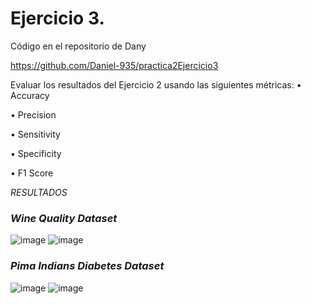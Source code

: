 
# Ejercicio 3. #

Código en el repositorio de Dany

https://github.com/Daniel-935/practica2Ejercicio3 

Evaluar los resultados del Ejercicio 2 usando las siguientes métricas: 
• Accuracy

• Precision

• Sensitivity

• Specificity

• F1 Score

_RESULTADOS_ 

### *Wine Quality Dataset* ###
![image](https://github.com/Lizethatx/Seminario-IA-II/assets/75290686/1c6b6f76-8ebb-4fbe-90e2-d9223d21aec3)
![image](https://github.com/Lizethatx/Seminario-IA-II/assets/75290686/a3717be0-3b32-42c1-80cb-a144a2eb9f01)

### *Pima Indians Diabetes Dataset* ###
![image](https://github.com/Lizethatx/Seminario-IA-II/assets/75290686/811cb8eb-0987-4c3f-ae40-80036d7d54f6)
![image](https://github.com/Lizethatx/Seminario-IA-II/assets/75290686/becdcae2-0437-455b-bfab-e19ec2f01a2c)

